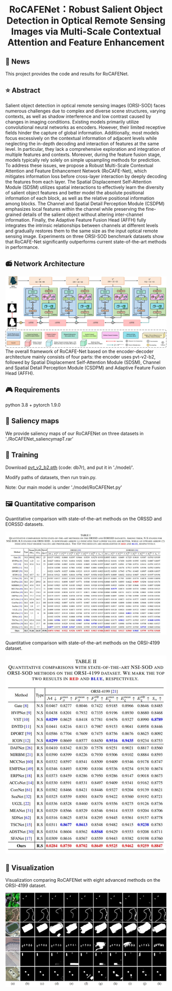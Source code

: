 <div align="center">
<h1>RoCAFENet：Robust Salient Object Detection in Optical Remote Sensing Images via Multi-Scale Contextual Attention and Feature Enhancement </h1>
</div>

## 📆 News
This project provides the code and results for RoCAFENet.

## ⭐ Abstract
Salient object detection in optical remote sensing images (ORSI-SOD) faces numerous challenges due to complex and diverse scene structures, varying contexts, as well as shadow interference and low contrast caused by changes in imaging conditions. Existing models primarily utilize convolutional neural networks as encoders. However, their limited receptive fields hinder the capture of global information. Additionally, most models focus excessively on the contextual information of adjacent levels while neglecting the in-depth decoding and interaction of features at the same level. In particular, they lack a comprehensive exploration and integration of multiple features and contexts. Moreover, during the feature fusion stage, models typically rely solely on simple upsampling methods for prediction. To address these issues, we propose a Robust Multi-Scale Contextual Attention and Feature Enhancement Network (RoCAFE-Net), which mitigates information loss before cross-layer interaction by deeply decoding the features from each layer. The Spatial Displacement Self-Attention Module (SDSM) utilizes spatial interactions to effectively learn the diversity of salient object features and better model the absolute positional information of each block, as well as the relative positional information among blocks. The Channel and Spatial Detail Perception Module (CSDPM) emphasizes local features within the channel while preserving the fine-grained details of the salient object without altering inter-channel information. Finally, the Adaptive Feature Fusion Head (AFFH) fully integrates the intrinsic relationships between channels at different levels and gradually restores them to the same size as the input optical remote sensing image. Experiments on three ORSI-SOD benchmark datasets show that RoCAFE-Net significantly outperforms current state-of-the-art methods in performance.

## 📻 Network Architecture
   <div align=center>
   <img src="https://github.com/Wyqmiao/RoCAFENet/blob/main/images/RoCAFENet.jpg">
   </div>
The overall framework of RoCAFE-Net based on the encoder-decoder architecture mainly consists of four parts: the encoder uses pvt-v2-b2, followed by Spatial Displacement Self-Attention Module (SDSM), Channel and Spatial Detail Perception Module (CSDPM) and Adaptive Feature Fusion Head (AFFH).
   
## 🎮 Requirements
   python 3.8 + pytorch 1.9.0

## 🚀 Saliency maps
   We provide saliency maps of our RoCAFENet on three datasets in './RoCAFENet_saliencymapT.rar' 
   
## 🎈 Training
   Download [pvt_v2_b2.pth](https://pan.baidu.com/s/1F_W3XllVk8UGZ5oJpFWwHQ) (code: db7r), and put it in './model/'. 
   
   Modify paths of datasets, then run train.py.

Note: Our main model is under './model/RoCAFENet.py'

## 🖼️ Quantitative comparison
Quantitative comparison with state-of-the-art methods on the ORSSD and EORSSD datasets.
   <div align=center>
   <img src="https://github.com/Wyqmiao/RoCAFENet/blob/main/images/table1.jpg">
   </div>
   
Quantitative comparison with state-of-the-art methods on the ORSI-4199 dataset.
   <div align=center>
   <img src="https://github.com/Wyqmiao/RoCAFENet/blob/main/images/table2.jpg">
   </div>
   
## 🎫 Visualization
Visualization comparing RoCAFENet with eight advanced methods on the ORSI-4199 dataset.
   <div align=center>
   <img src="https://github.com/Wyqmiao/RoCAFENet/blob/main/images/Visualization comparison.jpg">
   </div>
